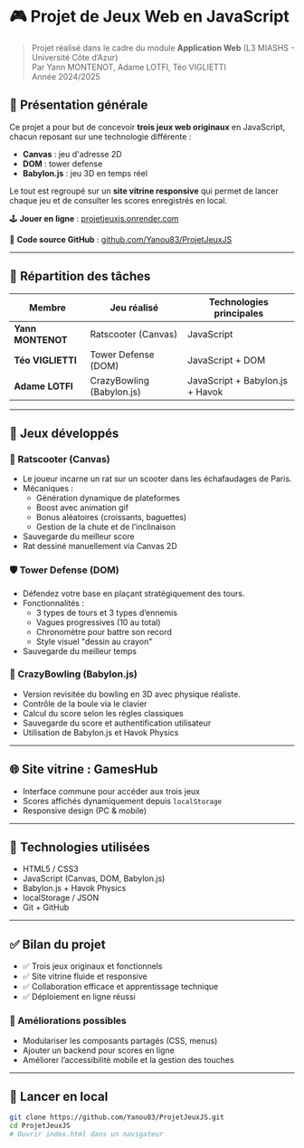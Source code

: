 # 🎮 Projet de Jeux Web en JavaScript

> Projet réalisé dans le cadre du module **Application Web** (L3 MIASHS - Université Côte d’Azur)  
> Par Yann MONTENOT, Adame LOTFI, Téo VIGLIETTI  
> Année 2024/2025

## 🚀 Présentation générale

Ce projet a pour but de concevoir **trois jeux web originaux** en JavaScript, chacun reposant sur une technologie différente :

- **Canvas** : jeu d'adresse 2D
- **DOM** : tower defense
- **Babylon.js** : jeu 3D en temps réel

Le tout est regroupé sur un **site vitrine responsive** qui permet de lancer chaque jeu et de consulter les scores enregistrés en local.

🕹️ **Jouer en ligne** : [projetjeuxjs.onrender.com](https://projetjeuxjs.onrender.com)

📁 **Code source GitHub** : [github.com/Yanou83/ProjetJeuxJS](https://github.com/Yanou83/ProjetJeuxJS)

---

## 🧩 Répartition des tâches

| Membre         | Jeu réalisé                      | Technologies principales       |
|----------------|----------------------------------|--------------------------------|
| **Yann MONTENOT** | Ratscooter (Canvas)              | JavaScript         |
| **Téo VIGLIETTI** | Tower Defense (DOM)              | JavaScript + DOM        |
| **Adame LOTFI**   | CrazyBowling (Babylon.js)        | JavaScript + Babylon.js + Havok |

---

## 🎯 Jeux développés

### 🐀 Ratscooter (Canvas)

- Le joueur incarne un rat sur un scooter dans les échafaudages de Paris.
- Mécaniques :
  - Génération dynamique de plateformes
  - Boost avec animation gif
  - Bonus aléatoires (croissants, baguettes)
  - Gestion de la chute et de l’inclinaison
- Sauvegarde du meilleur score
- Rat dessiné manuellement via Canvas 2D

### 🛡️ Tower Defense (DOM)

- Défendez votre base en plaçant stratégiquement des tours.
- Fonctionnalités :
  - 3 types de tours et 3 types d’ennemis
  - Vagues progressives (10 au total)
  - Chronomètre pour battre son record
  - Style visuel "dessin au crayon"
- Sauvegarde du meilleur temps

### 🎳 CrazyBowling (Babylon.js)

- Version revisitée du bowling en 3D avec physique réaliste.
- Contrôle de la boule via le clavier
- Calcul du score selon les règles classiques
- Sauvegarde du score et authentification utilisateur
- Utilisation de Babylon.js et Havok Physics

---

## 🌐 Site vitrine : GamesHub

- Interface commune pour accéder aux trois jeux
- Scores affichés dynamiquement depuis `localStorage`
- Responsive design (PC & mobile)

---

## 🧠 Technologies utilisées

- HTML5 / CSS3
- JavaScript (Canvas, DOM, Babylon.js)
- Babylon.js + Havok Physics
- localStorage / JSON
- Git + GitHub

---

## ✅ Bilan du projet

- ✅ Trois jeux originaux et fonctionnels
- ✅ Site vitrine fluide et responsive
- ✅ Collaboration efficace et apprentissage technique
- ✅ Déploiement en ligne réussi

### 🔧 Améliorations possibles

- Modulariser les composants partagés (CSS, menus)
- Ajouter un backend pour scores en ligne
- Améliorer l’accessibilité mobile et la gestion des touches

---

## 📂 Lancer en local

```bash
git clone https://github.com/Yanou83/ProjetJeuxJS.git
cd ProjetJeuxJS
# Ouvrir index.html dans un navigateur

